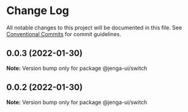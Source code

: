 # Change Log

All notable changes to this project will be documented in this file.
See [Conventional Commits](https://conventionalcommits.org) for commit guidelines.

## 0.0.3 (2022-01-30)

**Note:** Version bump only for package @jenga-ui/switch

## 0.0.2 (2022-01-30)

**Note:** Version bump only for package @jenga-ui/switch
